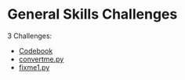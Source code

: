 # General Skills Challenges

3 Challenges:
- [Codebook](Codebook.md)
- [convertme.py](convertme.py.md)
- [fixme1.py](fixme1.py.md)
